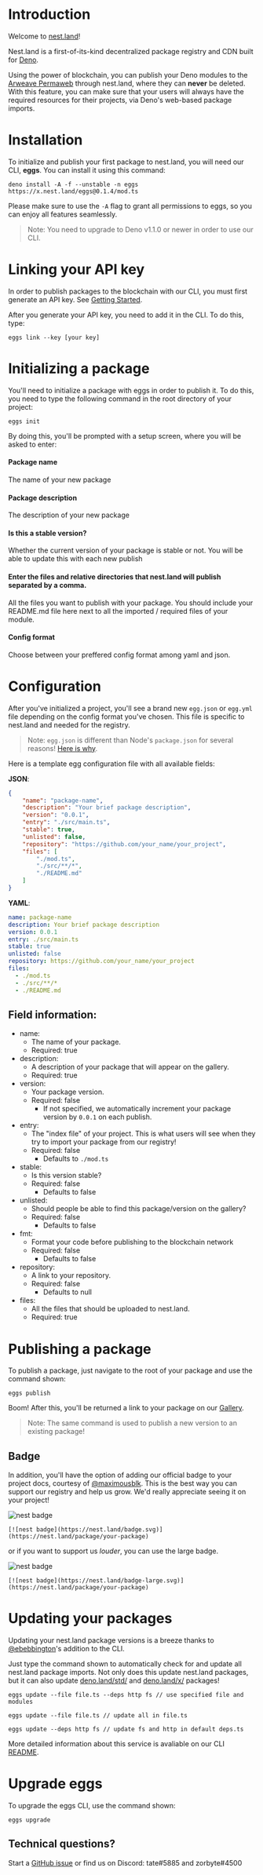 # Introduction

Welcome to [nest.land](https://nest.land)!

Nest.land is a first-of-its-kind decentralized package registry and CDN built for [Deno](https://deno.land).

Using the power of blockchain, you can publish your Deno modules to the [Arweave Permaweb](https://www.arweave.org/) through nest.land, where they can **never** be deleted. With this feature, you can make sure that your users will always have the required resources for their projects, via Deno's web-based package imports.

# Installation

To initialize and publish your first package to nest.land, you will need our CLI, **eggs**. You can install it using this command:

```shell script
deno install -A -f --unstable -n eggs https://x.nest.land/eggs@0.1.4/mod.ts
```
Please make sure to use the `-A` flag to grant all permissions to eggs, so you can enjoy all features seamlessly.
> Note: You need to upgrade to Deno v1.1.0 or newer in order to use our CLI.

# Linking your API key

In order to publish packages to the blockchain with our CLI, you must first generate an API key. See [Getting Started](/#start).

After you generate your API key, you need to add it in the CLI. To do this, type:
```shell script
eggs link --key [your key]
```

# Initializing a package

You'll need to initialize a package with eggs in order to publish it. To do this, you need to type the following command in the root directory of your project:
```shell script
eggs init
```
By doing this, you'll be prompted with a setup screen, where you will be asked to enter:
#### Package name
The name of your new package
#### Package description
The description of your new package
#### Is this a stable version?
Whether the current version of your package is stable or not. You will be able to update this with each new publish
#### Enter the files and relative directories that nest.land will publish separated by a comma.
All the files you want to publish with your package. You should include your README.md file here next to all the imported / required files of your module.
#### Config format
Choose between your preffered config format among yaml and json.

# Configuration

After you've initialized a project, you'll see a brand new `egg.json` or `egg.yml` file depending on the config format you've chosen. This file is specific to nest.land and needed for the registry.
> Note: `egg.json` is different than Node's `package.json` for several reasons! [Here is why](https://github.com/nestlandofficial/nest.land/issues/52#issuecomment-643038042).

Here is a template egg configuration file with all available fields:

__JSON__:
```json
{
    "name": "package-name",
    "description": "Your brief package description",
    "version": "0.0.1",
    "entry": "./src/main.ts",
    "stable": true,
    "unlisted": false,
    "repository": "https://github.com/your_name/your_project",
    "files": [
        "./mod.ts",
        "./src/**/*",
        "./README.md"
    ]
}
```

__YAML__:
```yaml
name: package-name
description: Your brief package description
version: 0.0.1
entry: ./src/main.ts
stable: true
unlisted: false
repository: https://github.com/your_name/your_project
files:
  - ./mod.ts
  - ./src/**/*
  - ./README.md
```

## Field information:

- name:
    - The name of your package.
    - Required: true
- description:
    - A description of your package that will appear on the gallery.
    - Required: true
- version:
    - Your package version.
    - Required: false
        - If not specified, we automatically increment your package version by `0.0.1` on each publish.
- entry:
    - The "index file" of your project. This is what users will see when they try to import your package from our registry!
    - Required: false
        - Defaults to `./mod.ts`
- stable:
    - Is this version stable?
    - Required: false
        - Defaults to false
- unlisted:
    - Should people be able to find this package/version on the gallery?
    - Required: false
        - Defaults to false
- fmt:
    - Format your code before publishing to the blockchain network
    - Required: false
         - Defaults to false    
- repository:
    - A link to your repository.
    - Required: false
        - Defaults to null
- files:
    - All the files that should be uploaded to nest.land.
    - Required: true

# Publishing a package

To publish a package, just navigate to the root of your package and use the command shown:
```shell script
eggs publish
```
Boom! After this, you'll be returned a link to your package on our [Gallery](gallery).

> Note: The same command is used to publish a new version to an existing package!

## Badge

In addition, you'll have the option of adding our official badge to your project docs, courtesy of [@maximousblk](https://github.com/maximousblk). This is the best way you can support our registry and help us grow. We'd really appreciate seeing it on your project!

![nest badge](https://nest.land/badge.svg)

```
[![nest badge](https://nest.land/badge.svg)](https://nest.land/package/your-package)
```

or if you want to support us *louder*, you can use the large badge.

![nest badge](https://nest.land/badge-large.svg)

```
[![nest badge](https://nest.land/badge-large.svg)](https://nest.land/package/your-package)
```

# Updating your packages

Updating your nest.land package versions is a breeze thanks to [@ebebbington](https://github.com/ebebbington)'s addition to the CLI.

Just type the command shown to automatically check for and update all nest.land package imports. Not only does this update nest.land packages, but it can also update [deno.land/std/](https://deno.land/std/) and [deno.land/x/](https://deno.land/x/) packages!

```shell script
eggs update --file file.ts --deps http fs // use specified file and modules
```

```shell script
eggs update --file file.ts // update all in file.ts
```

```shell script
eggs update --deps http fs // update fs and http in default deps.ts
```

More detailed information about this service is avaliable on our CLI [README](https://github.com/nestlandofficial/nest.land/tree/master/eggs).

# Upgrade eggs

To upgrade the eggs CLI, use the command shown:

```shell script
eggs upgrade
```

## Technical questions?

Start a [GitHub issue](https://github.com/nestlandofficial/nest.land/issues) or find us on Discord: tate#5885 and zorbyte#4500

